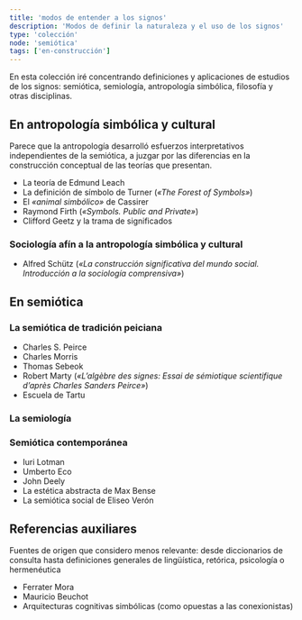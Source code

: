 ```yaml
---
title: 'modos de entender a los signos'
description: 'Modos de definir la naturaleza y el uso de los signos'
type: 'colección'
node: 'semiótica'
tags: ['en-construcción']
---
```


En esta colección iré concentrando definiciones y aplicaciones de estudios de los signos: semiótica, semiología, antropología simbólica, filosofía y otras disciplinas. 

## En antropología simbólica y cultural

Parece que la antropología desarrolló esfuerzos interpretativos independientes de la semiótica, a juzgar por las diferencias en la construcción conceptual de las teorías que presentan.

- La teoría de Edmund Leach
- La definición de símbolo de Turner (*«The Forest of Symbols»*)
- El *«animal simbólico»* de Cassirer
- Raymond Firth (*«Symbols. Public and Private»*)
- Clifford Geetz y la trama de significados

### Sociología afín a la antropología simbólica y cultural

- Alfred Schütz (*«La construcción significativa del mundo social. Introducción a la sociología comprensiva»*)

## En semiótica

### La semiótica de tradición peiciana

- Charles S. Peirce
- Charles Morris
- Thomas Sebeok
- Robert Marty (*«L’algèbre des signes: Essai de sémiotique scientifique d’après Charles Sanders Peirce»*)
- Escuela de Tartu

### La semiología

### Semiótica contemporánea

- Iuri Lotman
- Umberto Eco
- John Deely
- La estética abstracta de Max Bense
- La semiótica social de Eliseo Verón

## Referencias auxiliares

Fuentes de origen que considero menos relevante: desde diccionarios de consulta hasta definiciones generales de lingüística, retórica, psicología o hermenéutica

- Ferrater Mora
- Mauricio Beuchot 
- Arquitecturas cognitivas simbólicas (como opuestas a las conexionistas)
